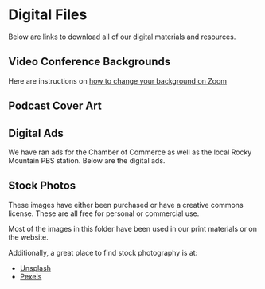 # Digital Files
Below are links to download all of our digital materials and resources.

## Video Conference Backgrounds
Here are instructions on [how to change your background on Zoom](https://support.zoom.us/hc/en-us/articles/210707503-Changing-your-Virtual-Background-image#:~:text=after%20the%20meeting.-,User,account%20level%2C%20and%20you%20will%20need%20to%20contact%20your%20Zoom%20administrator.,-How%20to%20manage)

<FileDownload :downloads="zoom" />

## Podcast Cover Art

<FileDownload :downloads="podcast" />

## Digital Ads
We have ran ads for the Chamber of Commerce as well as the local Rocky Mountain PBS station. Below are the digital ads.

<FileDownload :downloads="ads" />

## Stock Photos
These images have either been purchased or have a creative commons license. These are all free for personal or commercial use.

Most of the images in this folder have been used in our print materials or on the website.

Additionally, a great place to find stock photography is at:
- [Unsplash](https://unsplash.com)
- [Pexels](https://pexels.com)

<FileDownload :downloads="stock" />

<script setup>
import FileDownload from '../../.vitepress/components/FileDownload.vue'

const ads = [
  {
    title: 'ALL PBS Print & Digital Ads',
    subtitle: 'Print and Digital PBS ads',
    fileType: 'Dropbox',
    url: 'https://www.dropbox.com/scl/fo/f1qnza86gq2uanv37ryiw/h?rlkey=pqgtd3zsuwd4wpaq20f1iilt3&dl=0'
  },
  {
    title: 'All Chamber of Commerce digital ads',
    subtitle: 'Download all chamber of commerce ads and variants',
    fileType: 'Dropbox',
    url: 'https://www.dropbox.com/scl/fo/cjk6ds280czq1zgksvv43/h?rlkey=pr4e7gjvk2sghl5egkdlzz8ll&dl=0'
  }
]

const zoom = [
  {
    title: 'All Zoom Backgrounds',
    subtitle: 'Branded backgrounds for Zoom, Teams, or other video meeting tools',
    fileType: 'Dropbox',
    url: 'https://www.dropbox.com/scl/fo/61kzs5q1oojuyyxdcgl6k/h?rlkey=dl0fzqspge02lnw7itukcpbsv&dl=0'
  }
]

const podcast = [
  {
    title: 'All Podcast Covers',
    subtitle: 'Branded backgrounds for Zoom, Teams, or other video meeting tools',
    fileType: 'Dropbox',
    url: 'https://www.dropbox.com/scl/fo/op4d6tpac38sx1khtqpz8/h?rlkey=pm3pes00ypxe9frmlzgpp9442&dl=0'
  }
]

const stock = [
  {
    title: 'All Stock Photos',
    subtitle: 'Photos that have been used for print or website',
    fileType: 'Dropbox',
    url: 'https://www.dropbox.com/scl/fo/7ul6a3n4zxxm6w30vglvb/h?rlkey=b0ef03920nl2j7pftip6jyp24&dl=0'
  }
]
</script>